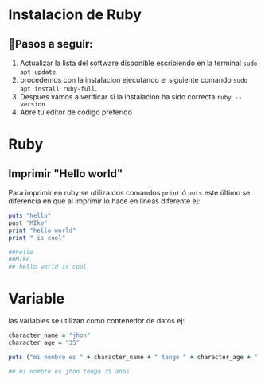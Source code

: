 # Instalacion de Ruby 
## :hammer:Pasos a seguir:
 1. Actualizar la lista del software disponible escribiendo en la terminal `sudo apt update`.
 2. procedemos con la instalacion ejecutando el siguiente comando `sudo apt install ruby-full`.
 3. Despues vamos a verificar si la instalacion ha sido correcta `ruby --version`
 4. Abre tu editor de codigo preferido
 
 # Ruby
 
 ## Imprimir "Hello world"
  Para imprimir en ruby se utiliza dos comandos `print` ó `puts` este último se diferencia en que al imprimir lo hace en lineas diferente ej:
  
  ```ruby 
  puts "hello"
  pust "MIke"
  print "hello world"
  print " is cool"
  
  ##hello
  ##MIke
  ## hello world is cool
  ```
 
# Variable

las variables se utilizan como contenedor de datos ej:
 ```ruby
character_name = "jhon"
character_age = "35"

puts ("mi nombre es " + character_name + " tengo " + character_age + " años"

## mi nombre es jhon tengo 35 años
 ```
